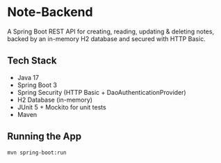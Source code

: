 # Note-Backend

A Spring Boot REST API for creating, reading, updating & deleting notes, backed by an in-memory H2 database and secured with HTTP Basic.

## Tech Stack
- Java 17
- Spring Boot 3
- Spring Security (HTTP Basic + DaoAuthenticationProvider)
- H2 Database (in-memory)
- JUnit 5 + Mockito for unit tests
- Maven

## Running the App

```bash
mvn spring-boot:run

